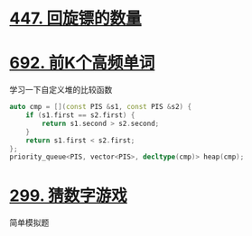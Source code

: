 # [447. 回旋镖的数量](https://leetcode.cn/problems/number-of-boomerangs/)

# [692. 前K个高频单词](https://leetcode.cn/problems/top-k-frequent-words/)

学习一下自定义堆的比较函数

```C++
auto cmp = [](const PIS &s1, const PIS &s2) {
    if (s1.first == s2.first) {
        return s1.second > s2.second;
    }
    return s1.first < s2.first;
};
priority_queue<PIS, vector<PIS>, decltype(cmp)> heap(cmp);
```

# [299. 猜数字游戏](https://leetcode.cn/problems/bulls-and-cows/)

简单模拟题